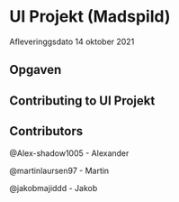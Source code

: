 # UI Projekt (Madspild)
Afleveringgsdato 14 oktober 2021

## Opgaven

## Contributing to UI Projekt

## Contributors
@Alex-shadow1005 - Alexander

@martinlaursen97 - Martin

@jakobmajiddd - Jakob
